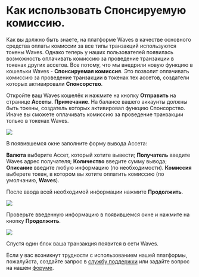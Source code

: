 # Как использовать Спонсируемую комиссию.

Как вы должно быть знаете, на платформе Waves в качестве основного средства оплаты комиссии за все типы транзакций используются токены Waves. Однако теперь у наших пользователей появилась возможность оплачивать комиссию за проведение транзакции в токенах других ассетов. Все потому, что мы внедрили новую функцию в кошельки Waves - **Спонсируемая комиссия**. Это позволит оплачивать комиссию за проведение транзакции в токенах тех ассетов, создатели которых активировали **Спонсорство**. 

Откройте ваш Waves кошелёк и нажмите на кнопку **Отправить** на странице **Ассеты**.
**Примечание**. На балансе вашего аккаунты должны быть токены, создатель которых активировал функцию Спонсорство. Иначе вы сможете оплачивать комиссию за проведение транзакции только в токенах Waves.

![](/_assets/sponsored_fee_01.png)

В появившемся окне заполните форму вывода Ассета:

**Валюта** выберите Ассет, который хотите вывести;
**Получатель** введите Waves адрес получателя;
**Количество** введите сумму вывода;
**Описание** введите любую информацию (по необходимости).
**Комиссия** выберете токен, в котором вы хотите оплатить комиссию (по умолчанию, **Waves**).

После ввода всей необходимой информации нажмите **Продолжить**.

![](/_assets/sponsored_fee_02.png)

Проверьте введенную информацию в появившемся окне и нажмите на кнопку **Продолжить**.

![](/_assets/sponsored_fee_03.png)

Спустя один блок ваша транзакция появится в сети Waves.

Если у вас возникнут трудности с использованием нашей платформы, пожалуйста, создайте запрос в [службу поддержки](https://support.wavesplatform.com/) или задайте вопрос на нашем [форуме](https://forum.wavesplatform.com/).
